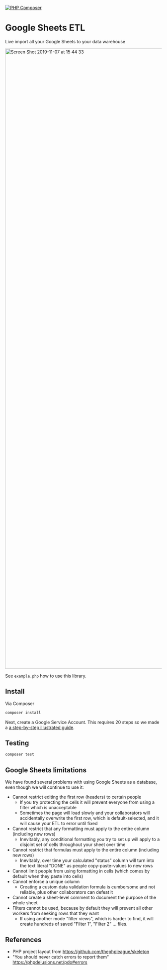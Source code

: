 [![PHP Composer](https://github.com/fulldecent/google-sheets-etl/actions/workflows/php.yml/badge.svg)](https://github.com/fulldecent/google-sheets-etl/actions/workflows/php.yml)

Google Sheets ETL
=================

Live import all your Google Sheets to your data warehouse


<img width="1993" alt="Screen Shot 2019-11-07 at 15 44 33" src="https://user-images.githubusercontent.com/382183/68426182-91f86d00-0175-11ea-8915-3ca3700488bd.png">


See `example.php` how to use this library.

## Install

Via Composer

```sh
composer install
```

Next, create a Google Service Account. This requires 20 steps so we made a [a step-by-step illustrated guide](GOOGLE-SETUP.md).

## Testing

```sh
composer test
```

## Google Sheets limitations

We have found several problems with using Google Sheets as a database, even though we will continue to use it:

- Cannot restrict editing the first row (headers) to certain people
  - If you try protecting the cells it will prevent everyone from using a filter which is unacceptable
  - Sometimes the page will load slowly and your collaborators will accidentally overwrite the first row, which is default-selected, and it will cause your ETL to error until fixed
- Cannot restrict that any formatting must apply to the entire column (including new rows)
  - Inevitably, any conditional formatting you try to set up will apply to a disjoint set of cells throughout your sheet over time
- Cannot restrict that formulas must apply to the entire column (including new rows)
  - Inevitably, over time your calculated "status" column will turn into the text literal "DONE" as people copy-paste-values to new rows
- Cannot limit people from using formatting in cells (which comes by default when they paste into cells)
- Cannot enforce a unique column
  - Creating a custom data validation formula is cumbersome and not reliable, plus other collaborators can defeat it
- Cannot create a sheet-level comment to document the purpose of the whole sheet 
- Filters cannot be used, because by default they will prevent all other workers from seeking rows that they want
  - If using another mode "filter views", which is harder to find, it will create hundreds of saved "Filter 1", "Filter 2" ... files.

## References

* PHP project layout from https://github.com/thephpleague/skeleton
* "You should never catch errors to report them" https://phpdelusions.net/pdo#errors
